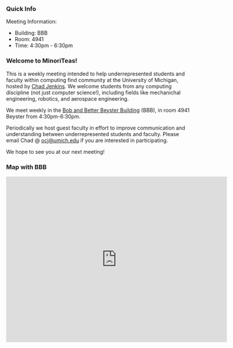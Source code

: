 
### Quick Info
Meeting Information:
* Building: BBB
* Room: 4941
* Time: 4:30pm - 6:30pm

### Welcome to MinoriTeas!
This is a weekly meeting intended to help underrepresented students and faculty within computing find community at the University of Michigan, hosted by [Chad Jenkins](https://web.eecs.umich.edu/~ocj/). We welcome students from any computing discipline (not just computer science!), including fields like mechanichal engineering, robotics, and aerospace engineering. 

We meet weekly in the [Bob and Better Beyster Building](https://goo.gl/maps/XG6JvjCKCUYCFmCg8) (BBB), in room 4941 Beyster from 4:30pm-6:30pm. 


Periodically we host guest faculty in effort to improve communication and understanding between underrepresented students and faculty. Please email Chad @ <a href="mailto:socj@umich.edu" >ocj@umich.edu</a> if you are interested in participating.

We hope to see you at our next meeting!

### Map with BBB
<iframe src="https://www.google.com/maps/embed?pb=!1m14!1m8!1m3!1d11805.284332560563!2d-83.716372!3d42.2930138!3m2!1i1024!2i768!4f13.1!3m3!1m2!1s0x0%3A0x72e1a6c1f9d48d42!2sBob%20and%20Betty%20Beyster%20Building!5e0!3m2!1sen!2sus!4v1582833221846!5m2!1sen!2sus" width="600" height="450" frameborder="0" style="border:0;" allowfullscreen=""></iframe>

